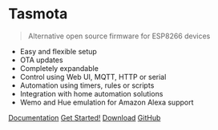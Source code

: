 <!-- ![icon](_media/frontlogob.svg ":size=100%") -->
# Tasmota

>Alternative open source firmware for ESP8266 devices

- Easy and flexible setup
- OTA updates 
- Completely expandable
- Control using Web UI, MQTT, HTTP or serial 
- Automation using timers, rules or scripts
- Integration with home automation solutions
- Wemo and Hue emulation for Amazon Alexa support


[Documentation](Home)
[Get Started!](/installation/)
[Download](http://thehackbox.org/tasmota/release/)
[GitHub](https://github.com/arendst/Tasmota)



